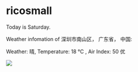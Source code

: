 # ricosmall

Today is Saturday.

Weather infomation of 深圳市南山区， 广东省， 中国: 

Weather: 晴, Temperature: 18 ℃ , Air Index: 50 优

<img src="https://github-readme-stats.vercel.app/api?username=ricosmall&show_icons=true" />
